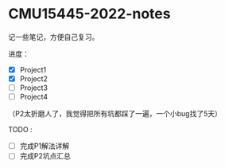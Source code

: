 ﻿# CMU15445-2022-notes

记一些笔记，方便自己复习。

进度：

* [x] Project1
* [x] Project2
* [ ] Project3
* [ ] Project4

（P2太折磨人了，我觉得把所有坑都踩了一遍，一个小bug找了5天）


TODO :
* [ ] 完成P1解法详解
* [ ] 完成P2坑点汇总